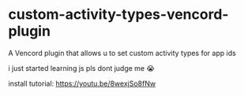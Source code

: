 # custom-activity-types-vencord-plugin
A Vencord plugin that allows u to set custom activity types for app ids

i just started learning js pls dont judge me :sob:

install tutorial: https://youtu.be/8wexjSo8fNw
